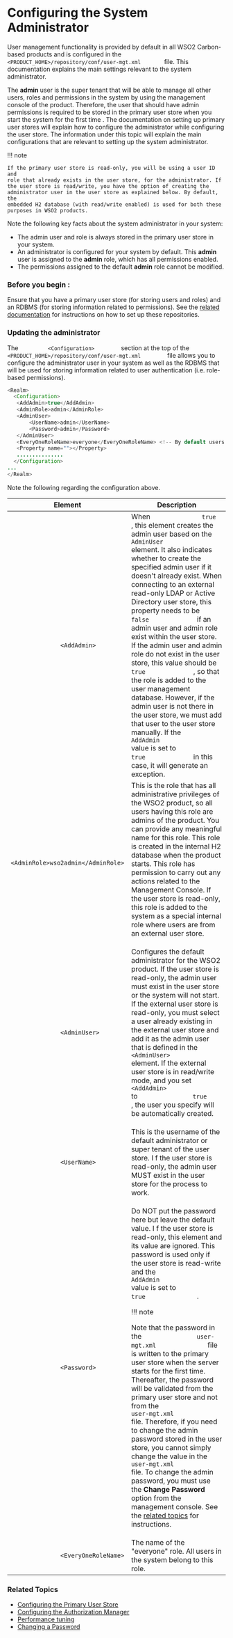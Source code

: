 # Configuring the System Administrator

User management functionality is provided by default in all WSO2
Carbon-based products and is configured in the
`         <PRODUCT_HOME>/repository/conf/user-mgt.xml        ` file.
This documentation explains the main settings relevant to the system
administrator.

The **admin** user is the super tenant that will be able to manage all
other users, roles and permissions in the system by using the management
console of the product. Therefore, the user that should have admin
permissions is required to be stored in the primary user store when you
start the system for the first time . The documentation on setting up
primary user stores will explain how to configure the administrator
while configuring the user store. The information under this topic will
explain the main configurations that are relevant to setting up the
system administrator.

!!! note
    
    If the primary user store is read-only, you will be using a user ID and
    role that already exists in the user store, for the administrator. If
    the user store is read/write, you have the option of creating the
    administrator user in the user store as explained below. By default, the
    embedded H2 database (with read/write enabled) is used for both these
    purposes in WSO2 products.
    

Note the following key facts about the system administrator in your
system:

-   The admin user and role is always stored in the primary user store
    in your system.
-   An administrator is configured for your system by default. This
    **admin** user is assigned to the **admin** role, which has all
    permissions enabled.
-   The permissions assigned to the default **admin** role cannot be
    modified.

### Before you begin **:**

Ensure that you have a primary user store (for storing users and roles)
and an RDBMS (for storing information related to permissions). See the
[related
documentation](#ConfiguringtheSystemAdministrator-RelatedTopics) for
instructions on how to set up these repositories.

### Updating the administrator

The `          <Configuration>         ` section at the top of the
`          <PRODUCT_HOME>/repository/conf/user-mgt.xml         ` file
allows you to configure the administrator user in your system as well as
the RDBMS that will be used for storing information related to user
authentication (i.e. role-based permissions).

``` java
<Realm>
  <Configuration>
   <AddAdmin>true</AddAdmin>
   <AdminRole>admin</AdminRole>
   <AdminUser>
       <UserName>admin</UserName>
       <Password>admin</Password>
   </AdminUser>
   <EveryOneRoleName>everyone</EveryOneRoleName> <!-- By default users in this role see the registry root -->
   <Property name=""></Property>
   ...............
  </Configuration>
...
</Realm> 
```

Note the following regarding the configuration above.

<table>
<colgroup>
<col style="width: 50%" />
<col style="width: 50%" />
</colgroup>
<thead>
<tr class="header">
<th>Element</th>
<th>Description</th>
</tr>
</thead>
<tbody>
<tr class="odd">
<td><code>              &lt;AddAdmin&gt;             </code></td>
<td>When <code>              true             </code> , this element creates the admin user based on the <code>              AdminUser             </code> element. It also indicates whether to create the specified admin user if it doesn't already exist. When connecting to an external read-only LDAP or Active Directory user store, this property needs to be <code>              false             </code> if an admin user and admin role exist within the user store. If the admin user and admin role do not exist in the user store, this value should be <code>              true             </code> , so that the role is added to the user management database. However, if the admin user is not there in the user store, we must add that user to the user store manually. If the <code>              AddAdmin             </code> value is set to <code>              true             </code> in this case, it will generate an exception.</td>
</tr>
<tr class="even">
<td><code>              &lt;AdminRole&gt;wso2admin&lt;/AdminRole&gt;             </code></td>
<td>This is the role that has all administrative privileges of the WSO2 product, so all users having this role are admins of the product. You can provide any meaningful name for this role. This role is created in the internal H2 database when the product starts. This role has permission to carry out any actions related to the Management Console. If the user store is read-only, this role is added to the system as a special internal role where users are from an external user store.</td>
</tr>
<tr class="odd">
<td><code>              &lt;AdminUser&gt;             </code></td>
<td><p>Configures the default administrator for the WSO2 product. If the user store is read-only, the admin user must exist in the user store or the system will not start. If the external user store is read-only, you must select a user already existing in the external user store and add it as the admin user that is defined in the <code>               &lt;AdminUser&gt;              </code> element. If the external user store is in read/write mode, and you set <code>               &lt;AddAdmin&gt;              </code> to <code>               true              </code> , the user you specify will be automatically created.</p></td>
</tr>
<tr class="even">
<td><code>              &lt;UserName&gt;             </code></td>
<td>This is the username of the default administrator or super tenant of the user store. I f the user store is read-only, the admin user MUST exist in the user store for the process to work.</td>
</tr>
<tr class="odd">
<td><code>              &lt;Password&gt;             </code></td>
<td><p>Do NOT put the password here but leave the default value. I f the user store is read-only, this element and its value are ignored. This password is used only if the user store is read-write and the <code>               AddAdmin              </code> value is set to <code>               true              </code> .<br />
</p>
!!! note
    <p>Note that the password in the <code>               user-mgt.xml              </code> file is written to the primary user store when the server starts for the first time. Thereafter, the password will be validated from the primary user store and not from the <code>               user-mgt.xml              </code> file. Therefore, if you need to change the admin password stored in the user store, you cannot simply change the value in the <code>               user-mgt.xml              </code> file. To change the admin password, you must use the <strong>Change Password</strong> option from the management console. See the <a href="#ConfiguringtheSystemAdministrator-RelatedTopics">related topics</a> for instructions.</p>
</tr>
<tr class="even">
<td><code>              &lt;EveryOneRoleName&gt;             </code></td>
<td>The name of the "everyone" role. All users in the system belong to this role.</td>
</tr>
</tbody>
</table>

### Related Topics

-   [Configuring the Primary User
    Store](_Configuring_the_Primary_User_Store_)
-   [Configuring the Authorization
    Manager](_Configuring_the_Authorization_Manager_)
-   [Performance tuning](_Performance_Tuning_Recommendations_)
-   [Changing a
    Password](Configuring-Users_103330327.html#ConfiguringUsers-Changingauser'spassword)
